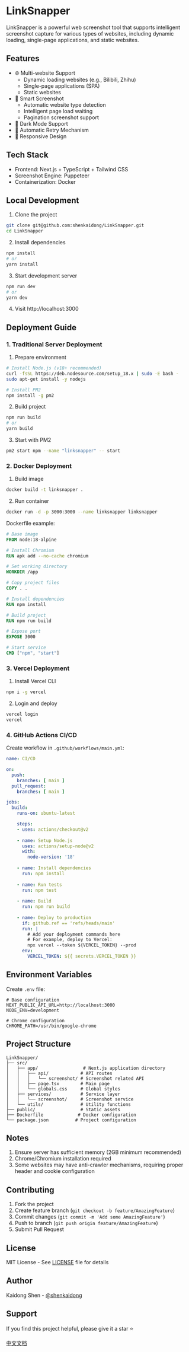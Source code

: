 # LinkSnapper

LinkSnapper is a powerful web screenshot tool that supports intelligent screenshot capture for various types of websites, including dynamic loading, single-page applications, and static websites.

## Features

- 🌐 Multi-website Support
  - Dynamic loading websites (e.g., Bilibili, Zhihu)
  - Single-page applications (SPA)
  - Static websites
- 📸 Smart Screenshot
  - Automatic website type detection
  - Intelligent page load waiting
  - Pagination screenshot support
- 🌙 Dark Mode Support
- 🔄 Automatic Retry Mechanism
- 📱 Responsive Design

## Tech Stack

- Frontend: Next.js + TypeScript + Tailwind CSS
- Screenshot Engine: Puppeteer
- Containerization: Docker

## Local Development

1. Clone the project
```bash
git clone git@github.com:shenkaidong/LinkSnapper.git
cd LinkSnapper
```

2. Install dependencies
```bash
npm install
# or
yarn install
```

3. Start development server
```bash
npm run dev
# or
yarn dev
```

4. Visit http://localhost:3000

## Deployment Guide

### 1. Traditional Server Deployment

1. Prepare environment
```bash
# Install Node.js (v18+ recommended)
curl -fsSL https://deb.nodesource.com/setup_18.x | sudo -E bash -
sudo apt-get install -y nodejs

# Install PM2
npm install -g pm2
```

2. Build project
```bash
npm run build
# or
yarn build
```

3. Start with PM2
```bash
pm2 start npm --name "linksnapper" -- start
```

### 2. Docker Deployment

1. Build image
```bash
docker build -t linksnapper .
```

2. Run container
```bash
docker run -d -p 3000:3000 --name linksnapper linksnapper
```

Dockerfile example:
```dockerfile
# Base image
FROM node:18-alpine

# Install Chromium
RUN apk add --no-cache chromium

# Set working directory
WORKDIR /app

# Copy project files
COPY . .

# Install dependencies
RUN npm install

# Build project
RUN npm run build

# Expose port
EXPOSE 3000

# Start service
CMD ["npm", "start"]
```

### 3. Vercel Deployment

1. Install Vercel CLI
```bash
npm i -g vercel
```

2. Login and deploy
```bash
vercel login
vercel
```

### 4. GitHub Actions CI/CD

Create workflow in `.github/workflows/main.yml`:

```yaml
name: CI/CD

on:
  push:
    branches: [ main ]
  pull_request:
    branches: [ main ]

jobs:
  build:
    runs-on: ubuntu-latest

    steps:
    - uses: actions/checkout@v2
    
    - name: Setup Node.js
      uses: actions/setup-node@v2
      with:
        node-version: '18'
        
    - name: Install dependencies
      run: npm install
      
    - name: Run tests
      run: npm test
      
    - name: Build
      run: npm run build
      
    - name: Deploy to production
      if: github.ref == 'refs/heads/main'
      run: |
        # Add your deployment commands here
        # For example, deploy to Vercel:
        npx vercel --token ${VERCEL_TOKEN} --prod
      env:
        VERCEL_TOKEN: ${{ secrets.VERCEL_TOKEN }}
```

## Environment Variables

Create `.env` file:

```env
# Base configuration
NEXT_PUBLIC_API_URL=http://localhost:3000
NODE_ENV=development

# Chrome configuration
CHROME_PATH=/usr/bin/google-chrome
```

## Project Structure

```
LinkSnapper/
├── src/
│   ├── app/                 # Next.js application directory
│   │   ├── api/            # API routes
│   │   │   └── screenshot/ # Screenshot related API
│   │   ├── page.tsx        # Main page
│   │   └── globals.css     # Global styles
│   ├── services/           # Service layer
│   │   └── screenshot/     # Screenshot service
│   └── utils/              # Utility functions
├── public/                 # Static assets
├── Dockerfile             # Docker configuration
└── package.json          # Project configuration
```

## Notes

1. Ensure server has sufficient memory (2GB minimum recommended)
2. Chrome/Chromium installation required
3. Some websites may have anti-crawler mechanisms, requiring proper header and cookie configuration

## Contributing

1. Fork the project
2. Create feature branch (`git checkout -b feature/AmazingFeature`)
3. Commit changes (`git commit -m 'Add some AmazingFeature'`)
4. Push to branch (`git push origin feature/AmazingFeature`)
5. Submit Pull Request

## License

MIT License - See [LICENSE](LICENSE) file for details

## Author

Kaidong Shen - [@shenkaidong](https://github.com/shenkaidong)

## Support

If you find this project helpful, please give it a star ⭐️

[中文文档](README-CN.md) 